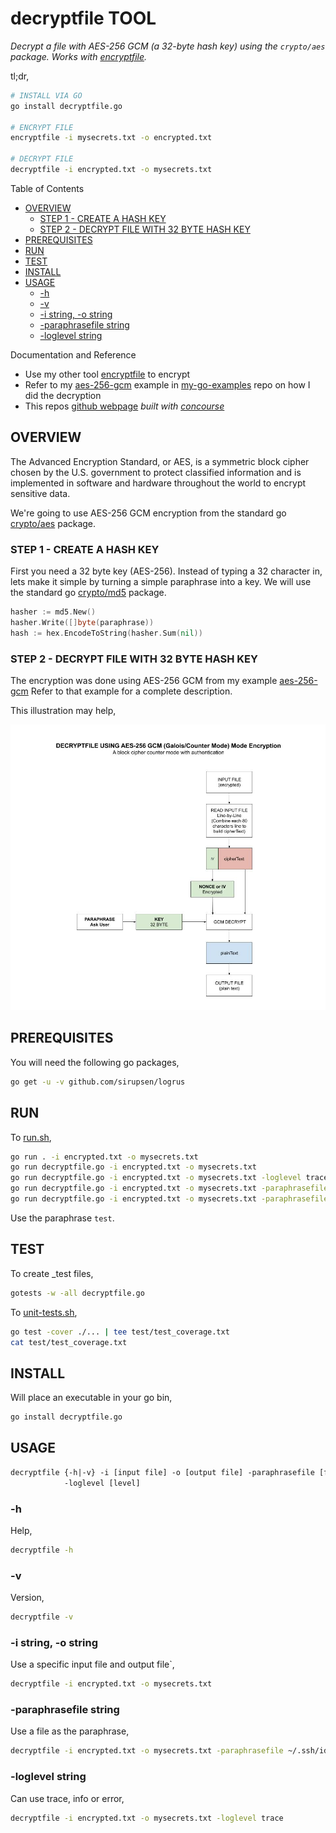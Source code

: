 # decryptfile TOOL

_Decrypt a file with AES-256 GCM (a 32-byte hash key) using the `crypto/aes` package.
Works with
[encryptfile](https://github.com/JeffDeCola/my-go-tools/tree/master/cryptography-tools/encryptfile)._

tl;dr,

```bash
# INSTALL VIA GO
go install decryptfile.go

# ENCRYPT FILE
encryptfile -i mysecrets.txt -o encrypted.txt

# DECRYPT FILE
decryptfile -i encrypted.txt -o mysecrets.txt
```

Table of Contents

* [OVERVIEW](https://github.com/JeffDeCola/my-go-tools/tree/master/cryptography-tools/decryptfile#overview)
  * [STEP 1 - CREATE A HASH KEY](https://github.com/JeffDeCola/my-go-tools/tree/master/cryptography-tools/decryptfile#step-1---create-a-hash-key)
  * [STEP 2 - DECRYPT FILE WITH 32 BYTE HASH KEY](https://github.com/JeffDeCola/my-go-tools/tree/master/cryptography-tools/decryptfile#step-2---decrypt-file-with-32-byte-hash-key)
* [PREREQUISITES](https://github.com/JeffDeCola/my-go-tools/tree/master/cryptography-tools/decryptfile#prerequisites)
* [RUN](https://github.com/JeffDeCola/my-go-tools/tree/master/cryptography-tools/decryptfile#run)
* [TEST](https://github.com/JeffDeCola/my-go-tools/tree/master/cryptography-tools/decryptfile#test)
* [INSTALL](https://github.com/JeffDeCola/my-go-tools/tree/master/cryptography-tools/decryptfile#install)
* [USAGE](https://github.com/JeffDeCola/my-go-tools/tree/master/cryptography-tools/decryptfile#usage)
  * [-h](https://github.com/JeffDeCola/my-go-tools/tree/master/cryptography-tools/decryptfile#-h)
  * [-v](https://github.com/JeffDeCola/my-go-tools/tree/master/cryptography-tools/decryptfile#-v)
  * [-i string, -o string](https://github.com/JeffDeCola/my-go-tools/tree/master/cryptography-tools/decryptfile#-i-string--o-string)
  * [-paraphrasefile string](https://github.com/JeffDeCola/my-go-tools/tree/master/cryptography-tools/decryptfile#-paraphrasefile-string)
  * [-loglevel string](https://github.com/JeffDeCola/my-go-tools/tree/master/cryptography-tools/decryptfile#-loglevel-string)

Documentation and Reference

* Use my other tool
  [encryptfile](https://github.com/JeffDeCola/my-go-tools/tree/master/cryptography-tools/encryptfile)
  to encrypt
* Refer to my
  [aes-256-gcm](https://github.com/JeffDeCola/my-go-examples/tree/master/cryptography/symmetric-cryptography/aes-256-gcm)
  example in
  [my-go-examples](https://github.com/JeffDeCola/my-go-examples)
  repo on how I did the decryption
* This repos
  [github webpage](https://jeffdecola.github.io/my-go-tools/)
  _built with
  [concourse](https://github.com/JeffDeCola/my-go-tools/blob/master/ci-README.md)_

## OVERVIEW

The Advanced Encryption Standard, or AES, is a symmetric
block cipher chosen by the U.S. government to protect classified
information and is implemented in software and hardware throughout
the world to encrypt sensitive data.

We're going to use AES-256 GCM encryption from the standard go
[crypto/aes](https://golang.org/pkg/crypto/aes/)
package.

### STEP 1 - CREATE A HASH KEY

First you need a 32 byte key (AES-256). Instead of typing a 32
character in, lets make it simple by turning a simple paraphrase into a key.
We will use the standard go
[crypto/md5](https://golang.org/pkg/crypto/md5/)
package.

```go
hasher := md5.New()
hasher.Write([]byte(paraphrase))
hash := hex.EncodeToString(hasher.Sum(nil))
```

### STEP 2 - DECRYPT FILE WITH 32 BYTE HASH KEY

The encryption was done using AES-256 GCM from my example
[aes-256-gcm](https://github.com/JeffDeCola/my-go-examples/tree/master/cryptography/symmetric-cryptography/aes-256-gcm)
Refer to that example for a complete description.

This illustration may help,

![IMAGE - decryptfile - IMAGE](../../docs/pics/decryptfile.jpg)

## PREREQUISITES

You will need the following go packages,

```bash
go get -u -v github.com/sirupsen/logrus
```

## RUN

To
[run.sh](https://github.com/JeffDeCola/my-go-tools/blob/master/cryptography-tools/decryptfile/run.sh),

```bash
go run . -i encrypted.txt -o mysecrets.txt
go run decryptfile.go -i encrypted.txt -o mysecrets.txt
go run decryptfile.go -i encrypted.txt -o mysecrets.txt -loglevel trace
go run decryptfile.go -i encrypted.txt -o mysecrets.txt -paraphrasefile paraphrase.txt
go run decryptfile.go -i encrypted.txt -o mysecrets.txt -paraphrasefile ~/.ssh/id_rsa
```

Use the paraphrase `test`.

## TEST


To create _test files,

```bash
gotests -w -all decryptfile.go
```

To
[unit-tests.sh](https://github.com/JeffDeCola/my-go-tools/blob/master/cryptography-tools/decryptfile/test/unit-tests.sh),

```bash
go test -cover ./... | tee test/test_coverage.txt
cat test/test_coverage.txt
```

## INSTALL

Will place an executable in your go bin,

```bash
go install decryptfile.go
```

## USAGE

```txt
decryptfile {-h|-v} -i [input file] -o [output file] -paraphrasefile [file]
            -loglevel [level]
```

### -h

Help,

```bash
decryptfile -h
```

### -v

Version,

```bash
decryptfile -v
```

### -i string, -o string

Use a specific input file and output file`,

```bash
decryptfile -i encrypted.txt -o mysecrets.txt
```

### -paraphrasefile string

Use a file as the paraphrase,

```bash
decryptfile -i encrypted.txt -o mysecrets.txt -paraphrasefile ~/.ssh/id_rsa
```

### -loglevel string

Can use trace, info or error,

```bash
decryptfile -i encrypted.txt -o mysecrets.txt -loglevel trace
```

